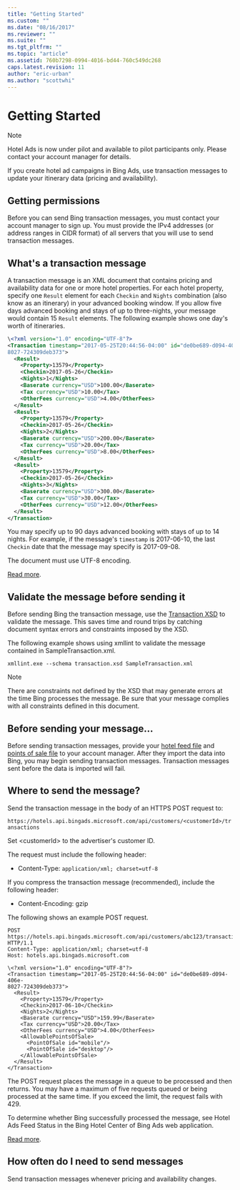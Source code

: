 ```yaml
---
title: "Getting Started"
ms.custom: ""
ms.date: "08/16/2017"
ms.reviewer: ""
ms.suite: ""
ms.tgt_pltfrm: ""
ms.topic: "article"
ms.assetid: 760b7298-0994-4016-bd44-760c549dc268
caps.latest.revision: 11
author: "eric-urban"
ms.author: "scottwhi"
---
```

# Getting Started
> [!NOTE]
> Hotel Ads is now under pilot and available to pilot participants only. Please contact your account manager for details.

If you create hotel ad campaigns in Bing Ads, use transaction messages to update your itinerary data (pricing and availability). 

## Getting permissions

Before you can send Bing transaction messages, you must contact your account manager to sign up. You must provide the IPv4 addresses (or address ranges in CIDR format) of all servers that you will use to send transaction messages.


## What's a transaction message 

A transaction message is an XML document that contains pricing and availability data for one or more hotel properties. For each hotel property, specify one `Result` element for each `Checkin` and `Nights` combination (also know as an itinerary) in your advanced booking window. If you allow five days advanced booking and stays of up to three-nights, your message would contain 15 `Result` elements. The following example shows one day's worth of itineraries.

```xml
\<?xml version="1.0" encoding="UTF-8"?>
<Transaction timestamp="2017-05-25T20:44:56-04:00" id="de0be689-d094-406e-
8027-724309deb373">
  <Result>
    <Property>13579</Property>
    <Checkin>2017-05-26</Checkin>
    <Nights>1</Nights>
    <Baserate currency="USD">100.00</Baserate>
    <Tax currency="USD">10.00</Tax>
    <OtherFees currency="USD">4.00</OtherFees>
  </Result>
  <Result>
    <Property>13579</Property>
    <Checkin>2017-05-26</Checkin>
    <Nights>2</Nights>
    <Baserate currency="USD">200.00</Baserate>
    <Tax currency="USD">20.00</Tax>
    <OtherFees currency="USD">8.00</OtherFees>
  </Result>
  <Result>
    <Property>13579</Property>
    <Checkin>2017-05-26</Checkin>
    <Nights>3</Nights>
    <Baserate currency="USD">300.00</Baserate>
    <Tax currency="USD">30.00</Tax>
    <OtherFees currency="USD">12.00</OtherFees>
  </Result>
</Transaction>
```

You may specify up to 90 days advanced booking with stays of up to 14 nights. For example, if the message's `timestamp` is 2017-06-10, the last `Checkin` date that the message may specify is 2017-09-08.

The document must use UTF-8 encoding.

[Read more](../hotel-api/creating-a-transaction-message.md).


## Validate the message before sending it

Before sending Bing the transaction message, use the [Transaction XSD](https://bhacstatic.blob.core.windows.net/schemas/transaction.xsd) to validate the message. This saves time and round trips by catching document syntax errors and constraints imposed by the XSD. 

The following example shows using xmllint to validate the message contained in SampleTransaction.xml.

```
xmllint.exe --schema transaction.xsd SampleTransaction.xml
```

> [!NOTE]
> There are constraints not defined by the XSD that may generate errors at the time Bing processes the message. Be sure that your message complies with all constraints defined in this document.

## Before sending your message...

Before sending transaction messages, provide your [hotel feed file](../hotel-api/hotel-feed.md) and [points of sale file](../hotel-api/points-of-sale-feed.md) to your account manager. After they import the data into Bing, you may begin sending transaction messages. Transaction messages sent before the data is imported will fail.

## Where to send the message?

Send the transaction message in the body of an HTTPS POST request to:

`https://hotels.api.bingads.microsoft.com/api/customers/<customerId>/transactions`

Set \<customerId\> to the advertiser's customer ID.
  
The request must include the following header:

- Content-Type: `application/xml; charset=utf-8` 
  
If you compress the transaction message (recommended), include the following header:

- Content-Encoding: gzip

The following shows an example POST request.

```
POST https://hotels.api.bingads.microsoft.com/api/customers/abc123/transactions HTTP/1.1
Content-Type: application/xml; charset=utf-8
Host: hotels.api.bingads.microsoft.com

\<?xml version="1.0" encoding="UTF-8"?>
<Transaction timestamp="2017-05-25T20:44:56-04:00" id="de0be689-d094-406e-
8027-724309deb373">
  <Result>
    <Property>13579</Property>
    <Checkin>2017-06-10</Checkin>
    <Nights>2</Nights>
    <Baserate currency="USD">159.99</Baserate>
    <Tax currency="USD">20.00</Tax>
    <OtherFees currency="USD">4.00</OtherFees>
    <AllowablePointsOfSale>
      <PointOfSale id="mobile"/>
      <PointOfSale id="desktop"/>
    </AllowablePointsOfSale>
  </Result>
</Transaction>
```

The POST request places the message in a queue to be processed and then returns. You may have a maximum of five requests queued or being processed at the same time. If you exceed the limit, the request fails with 429. 

To determine whether Bing successfully processed the message, see Hotel Ads Feed Status in the Bing Hotel Center of Bing Ads web application.

[Read more](../hotel-api/sending-bing-transaction-messages.md).


## How often do I need to send messages

Send transaction messages whenever pricing and availability changes.
